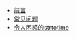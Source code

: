 - [前言](/docs/backend-development/php/)
- [常见问题](/docs/backend-development/php/1)
- [令人困惑的strtotime](/docs/backend-development/php/2)

